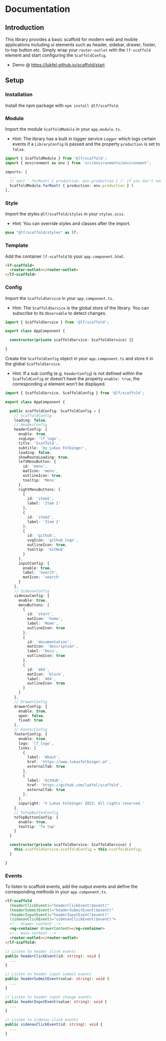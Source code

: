 # Documentation
## Introduction
This library provides a basic scaffold for modern web and mobile applications including ui elements such as header, sidebar, drawer, footer, to-top button etc. Simply wrap your ``router-outlet`` with the ``lf-scaffold`` element and start configuring the ``ScaffoldConfig``.

* Demo @ https://lukfel.github.io/scaffold/start

## Setup
### Installation
Install the npm package with ``npm install @lf/scaffold``.

### Module
Import the module ``ScaffoldModule`` in your ``app.module.ts``.
* Hint: The library has a built in logger service ``Logger`` which logs certain events if a ``LibraryConfig`` is passed and the property ``production`` is set to ``false``.
```ts
import { ScaffoldModule } from '@lf/scaffold';
import { environment as env } from 'src/environments/environment';

imports: [
  ...
  // omit '.forRoot( { production: env.production } )' if you don't need the logger
  ScaffoldModule.forRoot( { production: env.production } )
],
```

### Style
Import the styles ``@lf/scaffold/styles`` in your ``styles.scss``.
* Hint: You can override styles and classes after the import.
```scss
@use "@lf/scaffold/styles" as lf;
```

### Template
Add the container ``lf-scaffold`` to your ``app.component.html``.
```html
<lf-scaffold>
  <router-outlet></router-outlet>
</lf-scaffold>
```

### Config
Import the ``ScaffoldService`` in your ``app.component.ts``.
* Hint: The ``ScaffoldService`` is the global store of the library. You can subscribe to its `Observable` to detect changes.
```ts
import { ScaffoldService } from '@lf/scaffold';

export class AppComponent {

  constructor(private scaffoldService: ScaffoldService) {}

}
```

Create the ``ScaffoldConfig`` object in your ``app.component.ts`` and store it in the global ``ScaffoldService``.
* Hint: If a sub config (e.g. ``headerConfig``) is not defined within the ``ScaffoldConfig`` or doesn't have the property ``enable: true``, the corresponding ui element won't be displayed.
```ts
import { ScaffoldService, ScaffoldConfig } from '@lf/scaffold';

export class AppComponent {

  public scaffoldConfig: ScaffoldConfig = {
    // ScaffoldConfig
    loading: false,
    // HeaderConfig
    headerConfig: {
      enable: true,
      svgLogo: 'lf_logo',
      title: 'Scaffold',
      subtitle: 'by Lukas Felbinger',
      loading: false,
      showRouteLoading: true,
      leftMenuButton: {
        id: 'menu',
        matIcon: 'menu',
        outlineIcon: true,
        tooltip: 'Menu'
      },
      rightMenuButtons: [
        {
          id: 'item1',
          label: 'Item 1'
        },
        {
          id: 'item2',
          label: 'Item 2'
        },
        {
          id: 'github',
          svgIcon: 'github_logo',
          outlineIcon: true,
          tooltip: 'GitHub'
        }
      ],
      inputConfig: {
        enable: true,
        label: 'Search',
        matIcon: 'search'
      }
    },
    // SidenavConfig
    sidenavConfig: {
      enable: true,
      menuButtons: [
        {
          id: 'start',
          matIcon: 'home',
          label: 'Home',
          outlineIcon: true
        },
        {
          id: 'documentation',
          matIcon: 'description',
          label: 'Docu',
          outlineIcon: true
        },
        {
          id: '404',
          matIcon: 'block',
          label: '404',
          outlineIcon: true
        }
      ]
    },
    // DrawerConfig
    drawerConfig: {
      enable: true,
      open: false,
      fixed: true
    },
    // FooterConfig
    footerConfig: {
      enable: true,
      logo: 'lf_logo',
      links: [
        {
          label: 'About',
          href: 'https://www.lukasfelbinger.at',
          externalTab: true
        },
        {
          label: 'GitHub',
          href: 'https://github.com/lukfel/scaffold',
          externalTab: true
        },
      ],
      copyright: '© Lukas Felbinger 2023. All rights reserved.'
    },
    // ToTopButtonConfig
    toTopButtonConfig: {
      enable: true,
      tooltip: 'To top'
    }
  }

  constructor(private scaffoldService: ScaffoldService) {
    this.scaffoldService.scaffoldConfig = this.scaffoldConfig;
  }

}
```

### Events
To listen to scaffold events, add the output events and define the corresponding methods in your ``app.component.ts``.
```html
<lf-scaffold
  (headerClickEvent)="headerClickEvent($event)"
  (headerSubmitEvent)="headerSubmitEvent($event)"
  (headerInputEvent)="headerInputEvent($event)"
  (sidenavClickEvent)="sidenavClickEvent($event)">
  <!-- drawer content -->
  <ng-container drawerContent></ng-container>
  <!-- main content -->
  <router-outlet></router-outlet>
</lf-scaffold>
```

```ts
// Listen to header click events
public headerClickEvent(id: string): void {
  ...
}

// Listen to header input submit events
public headerSubmitEvent(value: string): void {
  ...
}

// Listen to header input change events
public headerInputEvent(value: string): void {
  ...
}

// Listen to sidenav click events
public sidenavClickEvent(id: string): void {
  ...
}
```
